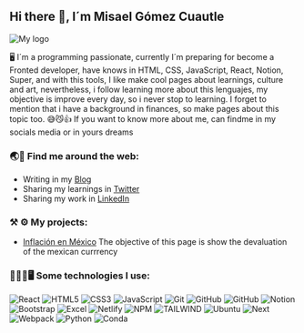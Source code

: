 ## Hi there 👋, I´m Misael Gómez Cuautle
![My logo](https://misael-gmez-cuautle.super.site/_next/image?url=https%3A%2F%2Fsuper-static-assets.s3.amazonaws.com%2F8740269a-ab5e-4df9-a57d-162483db27cc%2Fuploads%2Flogo%2Fd39620ae-91eb-4ea6-a3be-a601b202e278.jpg&w=1920&q=80)

🖥 I´m a programming passionate, currently I´m preparing for become a Fronted developer, 
have knows in HTML, CSS, JavaScript, React, Notion, Super, and with this tools,
I like make cool pages about learnings, culture and art, nevertheless, i follow learning more about this lenguajes,
my objective is improve every day, so i never stop to learning.
I forget to mention that i have a background in finances, so make pages about this topic too. 😅😼👍
If you want to know more about me, can findme in my socials media or in yours dreams

### 🌏🔭  Find me  around the web:
* Writing in my [Blog](https://misael-gmez-cuautle.super.site/)
* Sharing my learnings in [Twitter](https://twitter.com/MisaelG51069440)
* Sharing my work in [LinkedIn](https://www.linkedin.com/in/misael-g%C3%B3mez-cuautle-5976491b9/)

### ⚒ ⚙  My projects:
* [Inflación en México](https://misael-gc.github.io/Inflacion-mx.github.io/)
The objective of this page is show the devaluation of the mexican currrency 

### 🤖🚀📱🖥️ Some  technologies I use:
![React](https://img.shields.io/badge/React-20232A?style=for-the-badge&logo=react&logoColor=61DAFB)
![HTML5](https://img.shields.io/badge/HTML5-E34F26?style=for-the-badge&logo=html5&logoColor=white)
![CSS3](https://img.shields.io/badge/CSS3-1572B6?style=for-the-badge&logo=css3&logoColor=white)
![JavaScript](https://img.shields.io/badge/JavaScript-323330?style=for-the-badge&logo=javascript&logoColor=F7DF1E)
![Git](https://img.shields.io/badge/GIT-E44C30?style=for-the-badge&logo=git&logoColor=white)
![GitHub](https://img.shields.io/badge/GitHub%20Pages-222222?style=for-the-badge&logo=GitHub%20Pages&logoColor=white)
![GitHub](https://img.shields.io/badge/GitHub-100000?style=for-the-badge&logo=github&logoColor=white)
![Notion](https://img.shields.io/badge/Notion-000000?style=for-the-badge&logo=notion&logoColor=white)
![Bootstrap](https://img.shields.io/badge/Bootstrap-563D7C?style=for-the-badge&logo=bootstrap&logoColor=white)
![Excel](https://img.shields.io/badge/Microsoft_Excel-217346?style=for-the-badge&logo=microsoft-excel&logoColor=white)
![Netlify](https://img.shields.io/badge/Netlify-00C7B7?style=for-the-badge&logo=netlify&logoColor=white)
![NPM](https://img.shields.io/badge/npm-CB3837?style=for-the-badge&logo=npm&logoColor=white)
![TAILWIND](https://img.shields.io/badge/Tailwind_CSS-38B2AC?style=for-the-badge&logo=tailwind-css&logoColor=white)
![Ubuntu](https://img.shields.io/badge/Ubuntu-E95420?style=for-the-badge&logo=ubuntu&logoColor=white)
![Next](https://img.shields.io/badge/next.js-000000?style=for-the-badge&logo=nextdotjs&logoColor=white)
![Webpack](https://img.shields.io/badge/Webpack-8DD6F9?style=for-the-badge&logo=Webpack&logoColor=white)
![Python](https://img.shields.io/badge/Python-FFD43B?style=for-the-badge&logo=python&logoColor=blue)
![Conda](https://img.shields.io/badge/conda-342B029.svg?&style=for-the-badge&logo=anaconda&logoColor=white)



<!--
**Misael-GC/Misael-GC** is a ✨ _special_ ✨ repository because its `README.md` (this file) appears on your GitHub profile.

Here are some ideas to get you started:

- 🔭 I’m currently working on ...
- 🌱 I’m currently learning ...
- 👯 I’m looking to collaborate on ...
- 🤔 I’m looking for help with ...
- 💬 Ask me about ...
- 📫 How to reach me: ...
- 😄 Pronouns: ...
- ⚡ Fun fact: ...
-->
